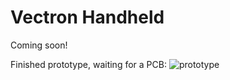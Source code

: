 # Vectron Handheld

Coming soon!

Finished prototype, waiting for a PCB:
![prototype](https://raw.githubusercontent.com/nickbild/vectron_handheld/master/media/finished_prototype.jpg)

